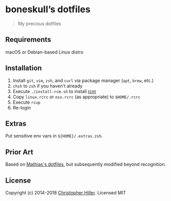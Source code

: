 # boneskull’s dotfiles

> My precious dotfiles

## Requirements

macOS or Debian-based Linux distro

## Installation

1. Install `git`, `vim`, `zsh`, and `curl` via package manager (`apt`, `brew`, etc.)
1. `chsh` to `zsh` if you haven't already
1. Execute `./install-rcm.sh` to install [rcm](https://github.com/thoughtbot/rcm)
1. Copy `linux.rcrc` or `osx.rcrc` (as appropriate) to `$HOME/.rcrc`
1. Execute `rcup`
1. Re-login

## Extras

Put sensitive env vars in `${HOME}/.extras.zsh`.

## Prior Art

Based on [Mathias's dotfiles](https://github.com/mathiasbynens/dotfiles), but subsequently modified beyond recognition.

## License

Copyright (c) 2014-2018 [Christopher Hiller](https://boneskull.com).  Licensed MIT
